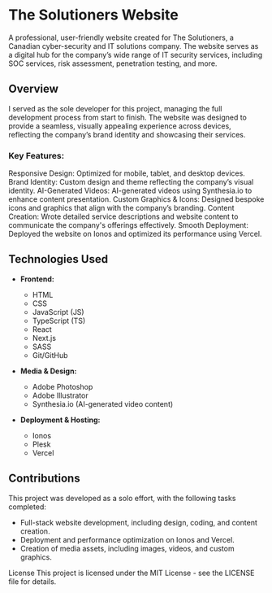 # The Solutioners Website
A professional, user-friendly website created for The Solutioners, a Canadian cyber-security and IT solutions company. The website serves as a digital hub for the company’s wide range of IT security services, including SOC services, risk assessment, penetration testing, and more.

## Overview
I served as the sole developer for this project, managing the full development process from start to finish. The website was designed to provide a seamless, visually appealing experience across devices, reflecting the company’s brand identity and showcasing their services.

### Key Features:
Responsive Design: Optimized for mobile, tablet, and desktop devices.
Brand Identity: Custom design and theme reflecting the company’s visual identity.
AI-Generated Videos: AI-generated videos using Synthesia.io to enhance content presentation.
Custom Graphics & Icons: Designed bespoke icons and graphics that align with the company’s branding.
Content Creation: Wrote detailed service descriptions and website content to communicate the company's offerings effectively.
Smooth Deployment: Deployed the website on Ionos and optimized its performance using Vercel.

## Technologies Used
- **Frontend:**
    - HTML
    - CSS
    - JavaScript (JS)
    - TypeScript (TS)
    - React
    - Next.js
    - SASS
    - Git/GitHub

- **Media & Design:**
    - Adobe Photoshop
    - Adobe Illustrator
    - Synthesia.io (AI-generated video content)

- **Deployment & Hosting:**
    - Ionos
    - Plesk
    - Vercel

## Contributions
This project was developed as a solo effort, with the following tasks completed:

  - Full-stack website development, including design, coding, and content creation.
  - Deployment and performance optimization on Ionos and Vercel.
  - Creation of media assets, including images, videos, and custom graphics.

License
This project is licensed under the MIT License - see the LICENSE file for details.